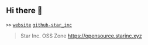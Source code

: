 ## Hi there 👋

`>>`
[`website`](https://anginger.startw.cf/)
[`github-star_inc`](https://github.com/star-inc)

> Star Inc. OSS Zone <https://opensource.starinc.xyz>
